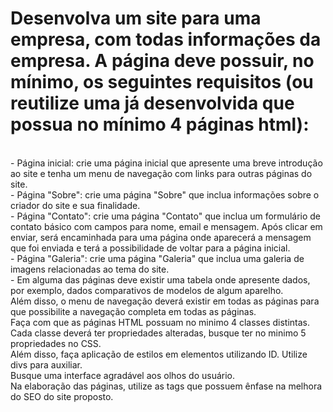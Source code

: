 <h1>Desenvolva um site para uma empresa, com todas informações da empresa. A página deve possuir, no mínimo, os seguintes requisitos (ou reutilize uma já desenvolvida que possua no mínimo 4 páginas html):</h1><br>
- Página inicial: crie uma página inicial que apresente uma breve introdução ao site e tenha um menu de navegação com links para outras páginas do site. <br>
- Página "Sobre": crie uma página "Sobre" que inclua informações sobre o criador do site e sua finalidade.<br>
- Página "Contato": crie uma página "Contato" que inclua um formulário de contato básico com campos para nome, email e mensagem. Após clicar em enviar, será encaminhada para uma página onde aparecerá a mensagem que foi enviada e terá a possibilidade de voltar para a página inicial.<br>
- Página "Galeria": crie uma página "Galeria" que inclua uma galeria de imagens relacionadas ao tema do site.<br>
- Em alguma das páginas deve existir uma tabela onde apresente dados, por exemplo, dados comparativos de modelos de algum aparelho.<br>
Além disso, o menu de navegação deverá existir em todas as páginas para que possibilite a navegação completa em todas as páginas.
<br>
Faça com que as páginas HTML possuam no minimo 4 classes distintas. Cada classe deverá ter propriedades alteradas, busque ter no minimo 5 propriedades no CSS.
<br>
Além disso, faça aplicação de estilos em elementos utilizando ID. Utilize divs para auxiliar.
<br>
Busque uma interface agradável aos olhos do usuário.
<br>
Na elaboração das páginas, utilize as tags que possuem ênfase na melhora do SEO do site proposto.   